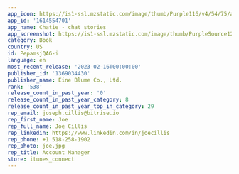 ```yaml
---
app_icon: https://is1-ssl.mzstatic.com/image/thumb/Purple116/v4/54/75/ae/5475ae7f-40a0-67dd-f7f3-df07700ec1a1/AppIcon-1x_U007emarketing-0-10-0-85-220.png/1024x1024bb.png
app_id: '1614554701'
app_name: Chatie - chat stories
app_screenshot: https://is1-ssl.mzstatic.com/image/thumb/PurpleSource122/v4/50/f8/4d/50f84d86-b452-770e-50bf-989cf856794c/66a0ca6f-a39d-46fe-b4ab-2344b98882f4_1._U110e_U1162_U1110_U1175_U11bc_U1112_U1167_U11bc__U1112_U116c_U110e_U1161_U1109_U1161_U11bc_U1109_U1166.png/1284x2778bb.png
category: Book
country: US
id: PepamsjQAG-i
language: en
most_recent_release: '2023-02-16T00:00:00'
publisher_id: '1369034430'
publisher_name: Eine Blume Co., Ltd.
rank: '538'
release_count_in_past_year: '0'
release_count_in_past_year_category: 8
release_count_in_past_year_top_in_category: 29
rep_email: joseph.cillis@bitrise.io
rep_first_name: Joe
rep_full_name: Joe Cillis
rep_linkedin: https://www.linkedin.com/in/joecillis
rep_phone: +1 518-258-1902
rep_photo: joe.jpg
rep_title: Account Manager
store: itunes_connect
---
```


